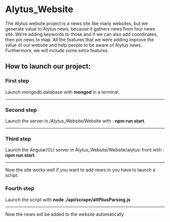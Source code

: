 # Alytus_Website
The Alytus website project is a news site like many websites, but we generate value to Alytus news, because it gathers news from four news site. We’re adding keywords to those and if we can also add coordinates, then pin news to map. All the features that we were adding improve the value of our website and help people to be aware of Alytus news. Furthermore, we will include some extra features.


## How to launch our project: 

### First step
  Launch mongodb database with **mongod** in a terminal.
  ___

### Second step
  Launch the server in /Alytus_Website/Website with : **npm run start**.
  ___
  
### Third step
  Launch the Angular/CLI server in Alytus_Website/Website/alytus-front with : **npm run start**.
  ___
  
  Now the site works well if you want to add news in you have to launch a script.
  
### Fourth step
  Launch the script with **node ./api/scrape/altPliusParsing.js**
  ___
  
  
  Now the news will be added to the website automatically
